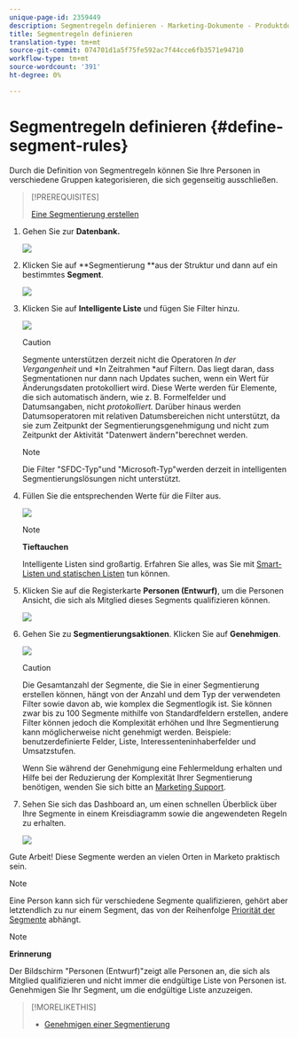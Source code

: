 ```yaml
---
unique-page-id: 2359449
description: Segmentregeln definieren - Marketing-Dokumente - Produktdokumentation
title: Segmentregeln definieren
translation-type: tm+mt
source-git-commit: 074701d1a5f75fe592ac7f44cce6fb3571e94710
workflow-type: tm+mt
source-wordcount: '391'
ht-degree: 0%

---
```



# Segmentregeln definieren {#define-segment-rules}

Durch die Definition von Segmentregeln können Sie Ihre Personen in verschiedene Gruppen kategorisieren, die sich gegenseitig ausschließen.

>[!PREREQUISITES]
>
>[Eine Segmentierung erstellen](create-a-segmentation.md)

1. Gehen Sie zur **Datenbank.**

   ![](assets/image2017-3-28-14-3a7-3a42.png)

1. Klicken Sie auf **Segmentierung **aus der Struktur und dann auf ein bestimmtes **Segment**.

   ![](assets/image2017-3-28-14-3a11-3a15.png)

1. Klicken Sie auf **Intelligente Liste** und fügen Sie Filter hinzu.

   ![](assets/image2017-3-28-14-3a18-3a19.png)

   >[!CAUTION]
   >
   >Segmente unterstützen derzeit nicht die Operatoren *In der Vergangenheit* und *In Zeitrahmen *auf Filtern. Das liegt daran, dass Segmentationen nur dann nach Updates suchen, wenn ein Wert für Änderungsdaten protokolliert wird. Diese Werte werden für Elemente, die sich automatisch ändern, wie z. B. Formelfelder und Datumsangaben, nicht *protokolliert.* Darüber hinaus werden Datumsoperatoren mit relativen Datumsbereichen nicht unterstützt, da sie zum Zeitpunkt der Segmentierungsgenehmigung und nicht zum Zeitpunkt der Aktivität &quot;Datenwert ändern&quot;berechnet werden.

   >[!NOTE]
   >
   >Die Filter &quot;SFDC-Typ&quot;und &quot;Microsoft-Typ&quot;werden derzeit in intelligenten Segmentierungslösungen nicht unterstützt.

1. Füllen Sie die entsprechenden Werte für die Filter aus.

   ![](assets/image2017-3-28-14-3a18-3a33.png)

   >[!NOTE]
   >
   >**Tieftauchen**
   >
   >
   >Intelligente Listen sind großartig. Erfahren Sie alles, was Sie mit [Smart-Listen und statischen Listen](http://docs.marketo.com/display/docs/smart+lists+and+static+lists) tun können.

1. Klicken Sie auf die Registerkarte **Personen (Entwurf)**, um die Personen Ansicht, die sich als Mitglied dieses Segments qualifizieren können.

   ![](assets/image2017-3-28-14-3a20-3a15.png)

1. Gehen Sie zu **Segmentierungsaktionen**. Klicken Sie auf **Genehmigen**.

   ![](assets/image2014-9-15-11-3a36-3a7.png)

   >[!CAUTION]
   >
   >Die Gesamtanzahl der Segmente, die Sie in einer Segmentierung erstellen können, hängt von der Anzahl und dem Typ der verwendeten Filter sowie davon ab, wie komplex die Segmentlogik ist. Sie können zwar bis zu 100 Segmente mithilfe von Standardfeldern erstellen, andere Filter können jedoch die Komplexität erhöhen und Ihre Segmentierung kann möglicherweise nicht genehmigt werden. Beispiele: benutzerdefinierte Felder, Liste, Interessenteninhaberfelder und Umsatzstufen.
   >
   >
   >Wenn Sie während der Genehmigung eine Fehlermeldung erhalten und Hilfe bei der Reduzierung der Komplexität Ihrer Segmentierung benötigen, wenden Sie sich bitte an [Marketing Support](http://nation.marketo.com/t5/Support/ct-p/Support).

1. Sehen Sie sich das Dashboard an, um einen schnellen Überblick über Ihre Segmente in einem Kreisdiagramm sowie die angewendeten Regeln zu erhalten.

   ![](assets/image2014-9-15-11-3a36-3a19.png)

Gute Arbeit! Diese Segmente werden an vielen Orten in Marketo praktisch sein.

>[!NOTE]
>
>Eine Person kann sich für verschiedene Segmente qualifizieren, gehört aber letztendlich zu nur einem Segment, das von der Reihenfolge [Priorität der Segmente](segmentation-order-priority.md) abhängt.

>[!NOTE]
>
>**Erinnerung**
>
>Der Bildschirm &quot;Personen (Entwurf)&quot;zeigt alle Personen an, die sich als Mitglied qualifizieren und nicht immer die endgültige Liste von Personen ist. Genehmigen Sie Ihr Segment, um die endgültige Liste anzuzeigen.

>[!MORELIKETHIS]
>
>* [Genehmigen einer Segmentierung](approve-a-segmentation.md)

>



